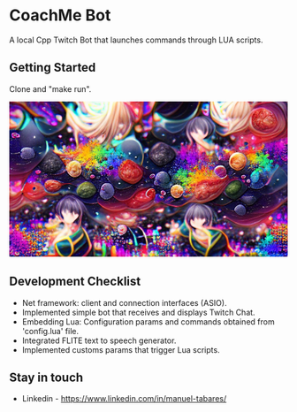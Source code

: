 # CoachMe Bot

A local Cpp Twitch Bot that launches commands through LUA scripts.

## Getting Started

Clone and "make run".

![colourful-universe](media/colourful-universe-ai.jpg?raw=true "'Colourful Universe', generated with VQGAN+CLIP")

## Development Checklist

+ Net framework: client and connection interfaces (ASIO).
+ Implemented simple bot that receives and displays Twitch Chat.
+ Embedding Lua: Configuration params and commands obtained from 'config.lua' file.
+ Integrated FLITE text to speech generator.
+ Implemented customs params that trigger Lua scripts.

## Stay in touch

+ Linkedin - https://www.linkedin.com/in/manuel-tabares/

